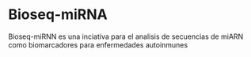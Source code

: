 # Bioseq-miRNA
Bioseq-miRNN es una inciativa para el analisis de secuencias de miARN como biomarcadores para enfermedades autoinmunes
